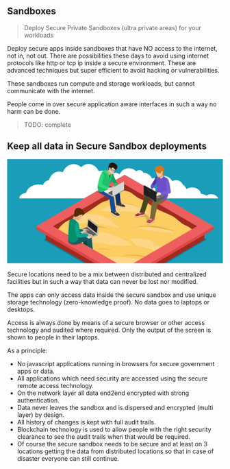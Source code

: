 ## Sandboxes


> Deploy Secure Private Sandboxes (ultra private areas) for your workloads

Deploy secure apps inside sandboxes that have NO access to the internet, not in, not out. There are possibilities these days to avoid using internet protocols like http or tcp ip inside a secure environment. These are advanced techniques but super efficient to avoid hacking or vulnerabilities.

These sandboxes run compute and storage workloads, but cannot communicate with the internet.

People come in over secure application aware interfaces in such a way no harm can be done.


> TODO: complete


## **Keep all data in Secure Sandbox deployments**


![alt_text](img/sandbox.png)


Secure locations need to be a mix between distributed and centralized facilities but in such a way that data can never be lost nor modified.

The apps can only access data inside the secure sandbox and use unique storage technology (zero-knowledge proof). No data goes to laptops or desktops.

Access is always done by means of a secure browser or other access technology and audited where required. Only the output of the screen is shown to people in their laptops.

As a principle:



* No javascript applications running in browsers for secure government apps or data.
* All applications which need security are accessed using the secure remote access technology.
* On the network layer all data end2end encrypted with strong authentication.
* Data never leaves the sandbox and is dispersed and encrypted (multi layer) by design.
* All history of changes is kept with full audit trails.
* Blockchain technology is used to allow people with the right security clearance to see the audit trails when that would be required.
* Of course the secure sandbox needs to be secure and at least on 3 locations getting the data from distributed locations so that in case of disaster everyone can still continue.

